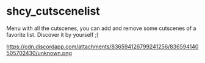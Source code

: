 # shcy_cutscenelist
Menu with all the cutscenes, you can add and remove some cutscenes of a favorite list. Discover it by yourself ;)

https://cdn.discordapp.com/attachments/836594126799241256/836594140505702430/unknown.png
